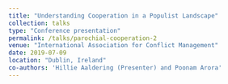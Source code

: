```yaml
---
title: "Understanding Cooperation in a Populist Landscape"
collection: talks
type: "Conference presentation"
permalink: /talks/parochial-cooperation-2
venue: "International Association for Conflict Management"
date: 2019-07-09
location: "Dublin, Ireland"
co-authors: 'Hillie Aaldering (Presenter) and Poonam Arora'
---
```


<!-- Google tag (gtag.js) -->
<script async src="https://www.googletagmanager.com/gtag/js?id=G-Q95WSVMDNZ"></script>
<script>
  window.dataLayer = window.dataLayer || [];
  function gtag(){dataLayer.push(arguments);}
  gtag('js', new Date());

  gtag('config', 'G-Q95WSVMDNZ');
</script>